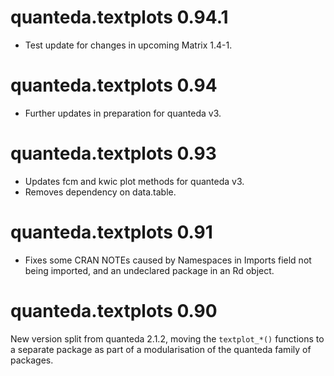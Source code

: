 # quanteda.textplots 0.94.1

* Test update for changes in upcoming Matrix 1.4-1.

# quanteda.textplots 0.94

* Further updates in preparation for quanteda v3.

# quanteda.textplots 0.93

* Updates fcm and kwic plot methods for quanteda v3.
* Removes dependency on data.table.

# quanteda.textplots 0.91

* Fixes some CRAN NOTEs caused by Namespaces in Imports field not being imported, and an undeclared package in an Rd object.

# quanteda.textplots 0.90

New version split from quanteda 2.1.2, moving the `textplot_*()` functions to a separate package as part of a modularisation of the quanteda family of packages.
